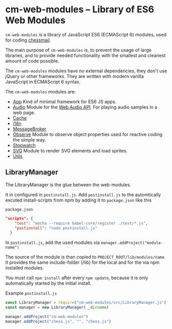 # cm-web-modules – Library of ES6 Web Modules

`cm-web-modules` is a library of JavaScript ES6 (ECMAScript 6) modules, used for coding [chessmail](http://www.chessmail.eu).

The main purpose of `cm-web-modules` is, to prevent the usage of large libraries, and to provide needed functionality with the smallest and cleanest amount of code possible.

The `cm-web-modules` modules have no external dependencies, they don't use jQuery or other frameworks. They are written with modern vanilla JavaScript in ECMAScript 6 syntax.

The `cm-web-modules` modules are:

- [App](https://github.com/shaack/cm-web-modules/tree/master/src/cm-web-modules/app) Kind of minimal framework for ES6 JS apps.
- [Audio](https://github.com/shaack/cm-web-modules/tree/master/src/cm-web-modules/audio) Module for the [Web Audio API](https://developer.mozilla.org/de/docs/Web/API/Web_Audio_API). For playing audio samples in a web page.
- [Cache](https://github.com/shaack/cm-web-modules/tree/master/src/cm-web-modules/cache)
- [i18n](https://github.com/shaack/cm-web-modules/tree/master/src/cm-web-modules/i18n)
- [MessageBroker](https://github.com/shaack/cm-web-modules/tree/master/src/cm-web-modules/message-broker)
- [Observe](https://github.com/shaack/cm-web-modules/tree/master/src/cm-web-modules/observe) Module to observe object properties used for reactive coding the simple way.
- [Stopwatch](https://github.com/shaack/cm-web-modules/tree/master/src/cm-web-modules/stopwatch)
- [SVG](https://github.com/shaack/cm-web-modules/tree/master/src/cm-web-modules/svg) Module to render SVG elements and load sprites.
- [Utils](https://github.com/shaack/cm-web-modules/tree/master/src/cm-web-modules/utils)

## LibraryManager

The LibraryManager is the glue between the web-modules. 

It in configured in `postinstall.js`. Add `postinstall.js` to the automtically excuted install-scripts from npm by adding it to `package.json` like this

`package.json`
```json
"scripts": {
    "test": "mocha --require babel-core/register ./test/*.js",
    "postinstall": "node postinstall.js"
  }
```

In `postinstall.js`, add the used modules via `manager.addProject("module-name")`

The source of the module is than copied to `PROJECT_ROOT/lib/modules/name`. It provides
the same include-folder (/lib) for the local and for the via npm installed modules.

You must call `npm install` after every `npm update`, because it is only automatically started by
the initial install.  

Example `postinstall.js`
```js
const LibraryManager = require("cm-web-modules/src/LibraryManager.js")
const manager = new LibraryManager(__dirname)

manager.addProject("cm-web-modules")
manager.addProject("chess.js", "", "chess.js")
```